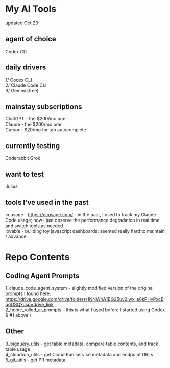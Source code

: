 # My AI Tools
updated Oct 23

## agent of choice
Codex CLI

## daily drivers
1/ Codex CLI \
2/ Claude Code CLI \
3/ Gemini (free)

## mainstay subscriptions
ChatGPT - the $200/mo one \
Claude - the $200/mo one \
Cursor - $20/mo for tab autocomplete

## currently testing
Coderabbit
Grok

## want to test
Julius

## tools I've used in the past
ccusage - https://ccusage.com/ - in the past, I used to track my Claude Code usage; now I just observe the performance degradation in real time and switch tools as needed \
lovable - building toy javascript dashboards; seemed really hard to maintain / advance

# Repo Contents
## Coding Agent Prompts
1_claude_code_agent_system - slightly modified version of the original prompts I found here: https://drive.google.com/drive/folders/1NNWhA1BG25uv2Iwx_e8kPHvPxcBqqGSQ?usp=drive_link \
2_home_rolled_ai_prompts - this is what I used before I started using Codex & #1 above \
## Other
3_bigquery_utils - get table metadata, compare table contents, and track table usage \
4_cloudrun_utils - get Cloud Run service metadata and endpoint URLs \
5_git_utils - get PR metadata



